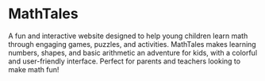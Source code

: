 # MathTales
A fun and interactive website designed to help young children learn math through engaging games, puzzles, and activities. MathTales makes learning numbers, shapes, and basic arithmetic an adventure for kids, with a colorful and user-friendly interface. Perfect for parents and teachers looking to make math fun!
